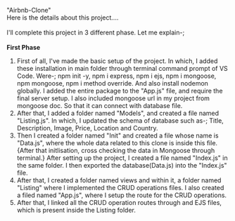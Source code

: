 "Airbnb-Clone" </br>
Here is the details about this project....</br>
</br>
I'll complete this project in 3 different phase. Let me explain-; </br>
<br/>
<b>First Phase</b>

1. First of all, I've made the basic setup of the project. In which, I added these installation in main folder through terminal command prompt of VS Code. Were-; npm init -y, npm i express, npm i ejs, npm i mongoose, npm mongoose, npm i method override. And also install nodemon globally. I added the entire package to the "App.js" file, and require the final server setup. I also included mongoose url in my project from mongoose doc. So that it can connect with database file.
   </br>
2. After that, I added a folder named "Models", and created a file named "Listing.js". In which, I updated the schema of database such as-; Title, Description, Image, Price, Location and Country.
   </br>
3. Then I created a folder named "Init" and created a file whose name is "Data.js", where the whole data related to this clone is inside this file. {After that initlisation, cross checking the data in Mongoose through terminal.} After setting up the project, I created a file named "Index.js" in the same folder. I then exported the database(Data.js) into the "Index.js" file.
   </br>
4. After that, I created a folder named views and within it, a folder named "Listing" where I implemented the CRUD operations files. I also created a filed named "App.js", where I setup the route for the CRUD operations.
   </br>
5. After that, I linked all the CRUD operation routes through and EJS files, which is present inside the Listing folder.
